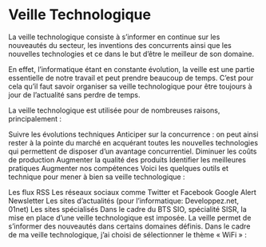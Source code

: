 # Veille Technologique

La veille technologique consiste à s’informer en continue sur les nouveautés du secteur, les inventions des concurrents ainsi que les nouvelles technologies et ce dans le but d’être le meilleur de son domaine.

En effet, l’informatique étant en constante évolution, la veille est une partie essentielle de notre travail et peut prendre beaucoup de temps. C’est pour cela qu’il faut savoir organiser sa veille technologique pour être toujours à jour de l’actualité sans perdre de temps.

La veille technologique est utilisée pour de nombreuses raisons, principalement :

Suivre les évolutions techniques
Anticiper sur la concurrence : on peut ainsi rester à la pointe du marché en acquérant toutes les nouvelles technologies qui permettent de disposer d’un avantage concurrentiel.
Diminuer les coûts de production
Augmenter la qualité des produits
Identifier les meilleures pratiques
Augmenter nos compétences
Voici les quelques outils et technique pour mener à bien sa veille technologique :

Les flux RSS
Les réseaux sociaux comme Twitter et Facebook
Google Alert
Newsletter
Les sites d’actualités (pour l’informatique: Developpez.net, 01net)
Les sites spécialisés
Dans le cadre du BTS SIO, spécialité SISR, la mise en place d’une veille technologique est imposée.
La veille permet de s’informer des nouveautés dans certains domaines définis.
Dans le cadre de ma veille technologique, j’ai choisi de sélectionner le thème « WiFi » :
